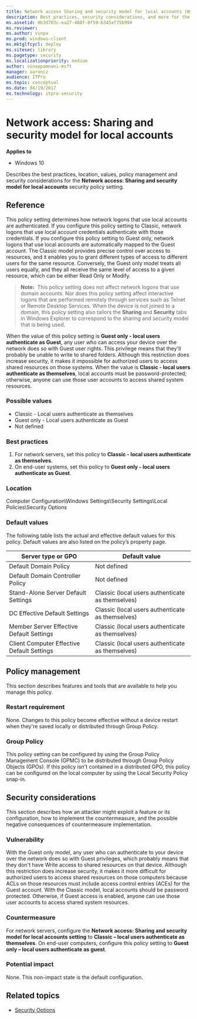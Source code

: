 ```yaml
---
title: Network access Sharing and security model for local accounts (Windows 10)
description: Best practices, security considerations, and more for the security policy setting, Network access Sharing and security model for local accounts.
ms.assetid: 0b3d703c-ea27-488f-8f59-b345af75b994
ms.reviewer: 
ms.author: vinpa
ms.prod: windows-client
ms.mktglfcycl: deploy
ms.sitesec: library
ms.pagetype: security
ms.localizationpriority: medium
author: vinaypamnani-msft
manager: aaroncz
audience: ITPro
ms.topic: conceptual
ms.date: 04/19/2017
ms.technology: itpro-security
---
```


# Network access: Sharing and security model for local accounts

**Applies to**
-   Windows 10

Describes the best practices, location, values, policy management and security considerations for the **Network access: Sharing and security model for local accounts** security policy setting.

## Reference

This policy setting determines how network logons that use local accounts are authenticated. If you configure this policy setting to Classic, network logons that use local account credentials authenticate with those credentials. If you configure this policy setting to Guest only, network logons that use local accounts are automatically mapped to the Guest account. The Classic model provides precise control over access to resources, and it enables you to grant different types of access to different users for the same resource. Conversely, the Guest only model treats all users equally, and they all receive the same level of access to a given resource, which can be either Read Only or Modify.

>**Note:**  This policy setting does not affect network logons that use domain accounts. Nor does this policy setting affect interactive logons that are performed remotely through services such as Telnet or Remote Desktop Services.
When the device is not joined to a domain, this policy setting also tailors the **Sharing** and **Security** tabs in Windows Explorer to correspond to the sharing and security model that is being used.
 
When the value of this policy setting is **Guest only - local users authenticate as Guest**, any user who can access your device over the network does so with Guest user rights. This privilege means that they'll probably be unable to write to shared folders. Although this restriction does increase security, it makes it impossible for authorized users to access shared resources on those systems. When the value is **Classic - local users authenticate as themselves**, local accounts must be password-protected; otherwise, anyone can use those user accounts to access shared system resources.

### Possible values

-   Classic - Local users authenticate as themselves
-   Guest only - Local users authenticate as Guest
-   Not defined

### Best practices

1.  For network servers, set this policy to **Classic - local users authenticate as themselves**.
2.  On end-user systems, set this policy to **Guest only - local users authenticate as Guest**.

### Location

Computer Configuration\\Windows Settings\\Security Settings\\Local Policies\\Security Options

### Default values

The following table lists the actual and effective default values for this policy. Default values are also listed on the policy’s property page.

| Server type or GPO | Default value |
| - | - |
| Default Domain Policy | Not defined| 
| Default Domain Controller Policy | Not defined| 
| Stand-Alone Server Default Settings | Classic (local users authenticate as themselves)| 
| DC Effective Default Settings | Classic (local users authenticate as themselves)| 
| Member Server Effective Default Settings | Classic (local users authenticate as themselves)| 
| Client Computer Effective Default Settings | Classic (local users authenticate as themselves)| 
 
## Policy management

This section describes features and tools that are available to help you manage this policy.

### Restart requirement

None. Changes to this policy become effective without a device restart when they're saved locally or distributed through Group Policy.

### Group Policy

This policy setting can be configured by using the Group Policy Management Console (GPMC) to be distributed through Group Policy Objects (GPOs). If this policy isn't contained in a distributed GPO, this policy can be configured on the local computer by using the Local Security Policy snap-in.

## Security considerations

This section describes how an attacker might exploit a feature or its configuration, how to implement the countermeasure, and the possible negative consequences of countermeasure implementation.

### Vulnerability

With the Guest only model, any user who can authenticate to your device over the network does so with Guest privileges, which probably means that they don't have Write access to shared resources on that device. Although this restriction does increase security, it makes it more difficult for authorized users to access shared resources on those computers because ACLs on those resources must include access control entries (ACEs) for the Guest account. With the Classic model, local accounts should be password protected. Otherwise, if Guest access is enabled, anyone can use those user accounts to access shared system resources.

### Countermeasure

For network servers, configure the **Network access: Sharing and security model for local accounts setting** to **Classic – local users authenticate as themselves**. On end-user computers, configure this policy setting to **Guest only – local users authenticate as guest**.

### Potential impact

None. This non-impact state is the default configuration.

## Related topics

- [Security Options](security-options.md)
